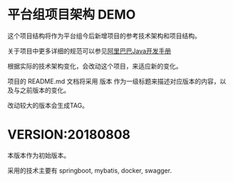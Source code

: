 平台组项目架构 DEMO
=======================================

这个项目结构将作为平台组今后新增项目的参考技术架构和项目结构。

关于项目中更多详细的规范可以参见[阿里巴巴Java开发手册](https://github.com/alibaba/p3c)

根据实际的技术架构变化，会改动这个项目，来适应新的变化。

项目的 README.md 文档将采用 版本 作为一级标题来描述对应版本的内容，以及与之前版本的变化。

改动较大的版本会生成TAG。

# VERSION:20180808

本版本作为初始版本。

采用的技术主要有 springboot, mybatis, docker, swagger.